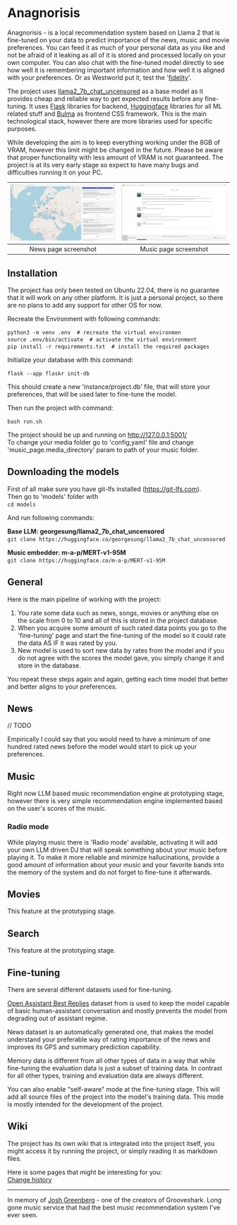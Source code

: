 # Anagnorisis
Anagnorisis - is a local recommendation system based on Llama 2 that is fine-tuned on your data to predict importance of the news, music and movie preferences. You can feed it as much of your personal data as you like and not be afraid of it leaking as all of it is stored and processed locally on your own computer. You can also chat with the fine-tuned model directly to see how well it is remembering important information and how well it is aligned with your preferences. Or as Westworld put it, test the '[fidelity](https://www.youtube.com/watch?v=h9dPyubQ4MU)'. 

The project uses [llama2_7b_chat_uncensored](https://huggingface.co/georgesung/llama2_7b_chat_uncensored) as a base model as it provides cheap and reliable way to get expected results before any fine-tuning. It uses [Flask]() libraries for backend, [Huggingface]() libraries for all ML related stuff and [Bulma]() as frontend CSS framework. This is the main technological stack, however there are more libraries used for specific purposes.

While developing the aim is to keep everything working under the 8GB of VRAM, however this limit might be changed in the future. Please be aware that proper functionality with less amount of VRAM is not guaranteed. The project is at its very early stage so expect to have many bugs and difficulties running it on your PC.
   
| [![Screenshot 1](static/screenshot_1.png)](static/screenshot_1.png) | [![Screenshot 2](static/screenshot_2.png)](static/screenshot_2.png) |
|:-------------------------------------------------------------------:|:-------------------------------------------------------------------:|
| News page screenshot                                                | Music page screenshot                                               |

## Installation
The project has only been tested on Ubuntu 22.04, there is no guarantee that it will work on any other platform. It is just a personal project, so there are no plans to add any support for other OS for now.  

Recreate the Environment with following commands:  

    python3 -m venv .env  # recreate the virtual environmen
    source .env/bin/activate  # activate the virtual environment
    pip install -r requirements.txt  # install the required packages


Initialize your database with this command:  

    flask --app flaskr init-db


This should create a new 'instance/project.db' file, that will store your preferences, that will be used later to fine-tune the model.  

Then run the project with command:  

    bash run.sh


The project should be up and running on http://127.0.0.1:5001/  
To change your media folder go to 'config,yaml' file and change 'music_page.media_directory' param to path of your music folder.  


## Downloading the models
First of all make sure you have git-lfs installed (https://git-lfs.com).  
Then go to 'models' folder with  
```cd models```

And run following commands:

**Base LLM: georgesung/llama2_7b_chat_uncensored**  
```git clone https://huggingface.co/georgesung/llama2_7b_chat_uncensored```

**Music embedder: m-a-p/MERT-v1-95M**  
```git clone https://huggingface.co/m-a-p/MERT-v1-95M```

## General
Here is the main pipeline of working with the project:  
1. You rate some data such as news, songs, movies or anything else on the scale from 0 to 10 and all of this is stored in the project database.  
2. When you acquire some amount of such rated data points you go to the 'fine-tuning' page and start the fine-tuning of the model so it could rate the data AS IF it was rated by you.  
3. New model is used to sort new data by rates from the model and if you do not agree with the scores the model gave, you simply change it and store in the database.  

You repeat these steps again and again, getting each time model that better and better aligns to your preferences.  

## News
// TODO

Empirically I could say that you would need to have a minimum of one hundred rated news before the model would start to pick up your preferences. 

## Music

Right now LLM based music recommendation engine at prototyping stage, however there is very simple recommendation engine implemented based on the user's scores of the music.

### Radio mode

While playing music there is 'Radio mode' available, activating it will add your own LLM driven DJ that will speak something about your music before playing it. To make it more reliable and minimize hallucinations, provide a good amount of information about your music and your favorite bands into the memory of the system and do not forget to fine-tune it afterwards.

## Movies

This feature at the prototyping stage.

## Search

This feature at the prototyping stage.

## Fine-tuning
There are several different datasets used for fine-tuning. 

[Open Assistant Best Replies](https://huggingface.co/datasets/timdettmers/openassistant-guanaco) dataset from is used to keep the model capable of basic human-assistant conversation and mostly prevents the model from degrading out of assistant regime.

News dataset is an automatically generated one, that makes the model understand your preferable way of rating importance of the news and improves its GPS and summary prediction capability.

Memory data is different from all other types of data in a way that while fine-tuning the evaluation data is just a subset of training data. In contrast for all other types, training and evaluation data are always different. 

You can also enable "self-aware" mode at the fine-tuning stage. This will add all source files of the project into the model's training data. This mode is mostly intended for the development of the project. 

## Wiki

The project has its own wiki that is integrated into the project itself, you might access it by running the project, or simply reading it as markdown files.

Here is some pages that might be interesting for you:  
[Change history](wiki/change_history.md)


---------------	

In memory of [Josh Greenberg](https://variety.com/2015/digital/news/grooveshark-josh-greenberg-dead-1201544107/) - one of the creators of Grooveshark. Long gone music service that had the best music recommendation system I've ever seen. 
